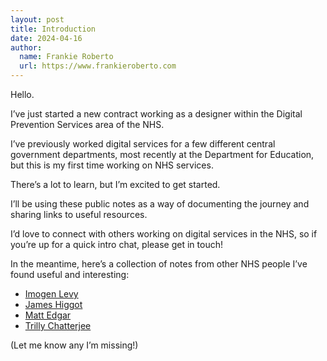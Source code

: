 ```yaml
---
layout: post
title: Introduction
date: 2024-04-16
author:
  name: Frankie Roberto
  url: https://www.frankieroberto.com
---
```


Hello.

I’ve just started a new contract working as a designer within the Digital Prevention Services area of the NHS.

I’ve previously worked digital services for a few different central government departments, most recently at the Department for Education, but this is my first time working on NHS services.

There’s a lot to learn, but I’m excited to get started.

I’ll be using these public notes as a way of documenting the journey and sharing links to useful resources.

I’d love to connect with others working on digital services in the NHS, so if you’re up for a quick intro chat, please get in touch!

In the meantime, here’s a collection of notes from other NHS people I’ve found useful and interesting:

* [Imogen Levy](https://teppie-ucd.medium.com)
* [James Higgot](https://jiggott.medium.com)
* [Matt Edgar](https://blog.mattedgar.com)
* [Trilly Chatterjee](https://medium.com/@trillyc)

(Let me know any I’m missing!)
